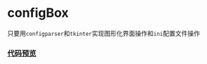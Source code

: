 configBox
==

只要用`configparser`和`tkinter`实现图形化界面操作和`ini`配置文件操作


### [代码预览](./code.html?name=configBox.py)